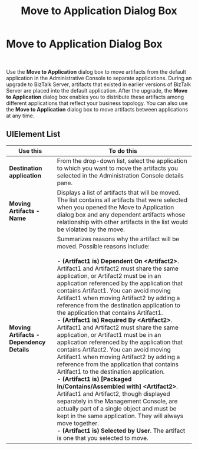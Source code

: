 ﻿---
title: Move to Application Dialog Box
TOCTitle: Move to Application Dialog Box
ms:assetid: a12e2b40-61df-4baf-b5e1-55db51828e89
ms:mtpsurl: https://msdn.microsoft.com/library/Aa577687(v=BTS.80)
ms:contentKeyID: 51530096
ms.date: 08/30/2017
mtps_version: v=BTS.80
f1_keywords:
- bts10.admin.movetoapplication
---

# Move to Application Dialog Box

 

Use the **Move to Application** dialog box to move artifacts from the default application in the Administrative Console to separate applications. During an upgrade to BizTalk Server, artifacts that existed in earlier versions of BizTalk Server are placed into the default application. After the upgrade, the **Move to Application** dialog box enables you to distribute these artifacts among different applications that reflect your business topology. You can also use the **Move to Application** dialog box to move artifacts between applications at any time.

## UIElement List

<table>
<thead>
<tr class="header">
<th>Use this</th>
<th>To do this</th>
</tr>
</thead>
<tbody>
<tr class="odd">
<td><strong>Destination application</strong></td>
<td>From the drop-down list, select the application to which you want to move the artifacts you selected in the Administration Console details pane.</td>
</tr>
<tr class="even">
<td><strong>Moving Artifacts - Name</strong></td>
<td>Displays a list of artifacts that will be moved. The list contains all artifacts that were selected when you opened the Move to Application dialog box and any dependent artifacts whose relationship with other artifacts in the list would be violated by the move.</td>
</tr>
<tr class="odd">
<td><strong>Moving Artifacts - Dependency Details</strong></td>
<td>Summarizes reasons why the artifact will be moved. Possible reasons include:<br />
<br />
- <strong>(Artifact1 is) Dependent On &lt;Artifact2&gt;</strong>. Artifact1 and Artifact2 must share the same application, or Artifact2 must be in an application referenced by the application that contains Artifact1. You can avoid moving Artifact1 when moving Artifact2 by adding a reference from the destination application to the application that contains Artifact1.<br />
- <strong>(Artifact1 is) Required By &lt;Artifact2&gt;</strong>. Artifact1 and Artifact2 must share the same application, or Artifact1 must be in an application referenced by the application that contains Artifact2. You can avoid moving Artifact1 when moving Artifact2 by adding a reference from the application that contains Artifact1 to the destination application.<br />
- <strong>(Artifact1 is) [Packaged In/Contains/Assembled with] &lt;Artifact2&gt;</strong>. Artifact1 and Artifact2, though displayed separately in the Management Console, are actually part of a single object and must be kept in the same application. They will always move together.<br />
- <strong>(Artifact1 is) Selected by User</strong>. The artifact is one that you selected to move.</td>
</tr>
</tbody>
</table>

